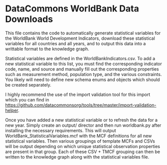 # DataCommons WorldBank Data Downloads
This file contains the code to automatically generate statistical variables
for the WorldBank World Development Indicators, download these statistical
variables for all countries and all years, and to output this data into a
writtable format to the knowledge graph.

Statistical variables are defined in the WorldBankIndicators.csv. To add a new
statistical variable to this list, you must find the corresponding indicator code,
name, and source and manually fill out the corresponding properties such as 
measurement method, population type, and the various constraints. You likely
will need to define new schema enums and objects which should be created separately.

I highly recommend the use of the import validation tool for this import which you can
find in https://github.com/datacommonsorg/tools/tree/master/import-validation-helper. 

Once you have added a new statistical variable or to refresh the data for a new year.
Simply create an output/ director and then run worldbank.py after installing the
necessary requirements. This will output WorldBank_StatisticalVariables.mcf with
the MCF definitions for all new statistical variables. Then various groupings of 
template MCFs and CSVs will be output depending on which unique statistical observation
properties are present in that group. Each of these CSV + TMCF grouping can then
be written to the knowledge graph along with the statistical variables file.